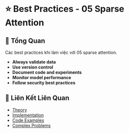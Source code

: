# ⭐ Best Practices - 05 Sparse Attention

## 🎯 Tổng Quan

Các best practices khi làm việc với 05 sparse attention.

- **Always validate data**
- **Use version control**
- **Document code and experiments**
- **Monitor model performance**
- **Follow security best practices**

## 🔗 Liên Kết Liên Quan

- [Theory](./THEORY_05_sparse_attention.md)
- [Implementation](./IMPLEMENTATION_05_sparse_attention.md)
- [Code Examples](./CODE_EXAMPLES_05_sparse_attention.md)
- [Complex Problems](./COMPLEX_PROBLEMS.md)
